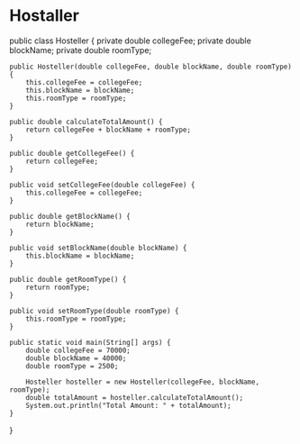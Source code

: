 # Hostaller
public class Hosteller {
    private double collegeFee;
    private double blockName;
    private double roomType;

    public Hosteller(double collegeFee, double blockName, double roomType) {
        this.collegeFee = collegeFee;
        this.blockName = blockName;
        this.roomType = roomType;
    }

    public double calculateTotalAmount() {
        return collegeFee + blockName + roomType;
    }

    public double getCollegeFee() {
        return collegeFee;
    }

    public void setCollegeFee(double collegeFee) {
        this.collegeFee = collegeFee;
    }

    public double getBlockName() {
        return blockName;
    }

    public void setBlockName(double blockName) {
        this.blockName = blockName;
    }

    public double getRoomType() {
        return roomType;
    }

    public void setRoomType(double roomType) {
        this.roomType = roomType;
    }

    public static void main(String[] args) {
        double collegeFee = 70000;
        double blockName = 40000;
        double roomType = 2500;

        Hosteller hosteller = new Hosteller(collegeFee, blockName, roomType);
        double totalAmount = hosteller.calculateTotalAmount();
        System.out.println("Total Amount: " + totalAmount);
    }
}
